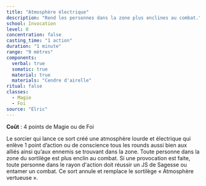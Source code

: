 ```yaml
---
title: "Atmosphère électrique"
description: "Rend les personnes dans la zone plus enclines au combat."
school: Invocation
level: 0
concentration: false
casting_time: "1 action"
duration: "1 minute"
range: "9 mètres"
components:
  verbal: true
  somatic: true
  material: true
  materials: "Cendre d'airelle"
ritual: false
classes:
  - Magie
  - Foi
source: "Elric"
---
```

**Coût** : 4 points de Magie ou de Foi  

Le sorcier qui lance ce sort créé une atmosphère lourde et électrique qui enlève 1 point d’action ou de conscience tous les rounds aussi bien aux alliés ainsi qu’aux ennemis se trouvant dans la zone. Toute personne dans la zone du sortilège est plus enclin au combat. Si une provocation est faite, toute personne dans le rayon d'action doit réussir un JS de Sagesse ou entamer un combat. Ce sort annule et remplace le sortilège « Atmosphère vertueuse ».
